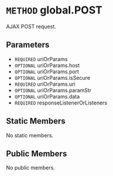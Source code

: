 # `METHOD` global.POST
AJAX POST request.

## Parameters
* `REQUIRED` uriOrParams 
* `OPTIONAL` uriOrParams.host 
* `OPTIONAL` uriOrParams.port 
* `OPTIONAL` uriOrParams.isSecure 
* `REQUIRED` uriOrParams.uri 
* `OPTIONAL` uriOrParams.paramStr 
* `OPTIONAL` uriOrParams.data 
* `REQUIRED` responseListenerOrListeners 

## Static Members
No static members.

## Public Members
No public members.
